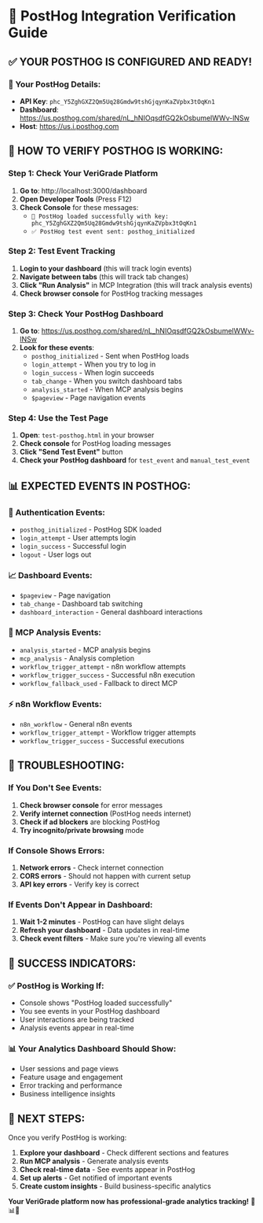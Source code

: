 # 🎯 PostHog Integration Verification Guide

## ✅ **YOUR POSTHOG IS CONFIGURED AND READY!**

### **🔑 Your PostHog Details:**
- **API Key**: `phc_Y5ZghGXZ2Qm5Uq28Gmdw9tshGjqynKaZVpbx3tOqKn1`
- **Dashboard**: https://us.posthog.com/shared/nL_hNIOqsdfGQ2kOsbumelWWv-lNSw
- **Host**: https://us.i.posthog.com

## 🚀 **HOW TO VERIFY POSTHOG IS WORKING:**

### **Step 1: Check Your VeriGrade Platform**
1. **Go to**: http://localhost:3000/dashboard
2. **Open Developer Tools** (Press F12)
3. **Check Console** for these messages:
   - `🎉 PostHog loaded successfully with key: phc_Y5ZghGXZ2Qm5Uq28Gmdw9tshGjqynKaZVpbx3tOqKn1`
   - `✅ PostHog test event sent: posthog_initialized`

### **Step 2: Test Event Tracking**
1. **Login to your dashboard** (this will track login events)
2. **Navigate between tabs** (this will track tab changes)
3. **Click "Run Analysis"** in MCP Integration (this will track analysis events)
4. **Check browser console** for PostHog tracking messages

### **Step 3: Check Your PostHog Dashboard**
1. **Go to**: https://us.posthog.com/shared/nL_hNIOqsdfGQ2kOsbumelWWv-lNSw
2. **Look for these events**:
   - `posthog_initialized` - Sent when PostHog loads
   - `login_attempt` - When you try to log in
   - `login_success` - When login succeeds
   - `tab_change` - When you switch dashboard tabs
   - `analysis_started` - When MCP analysis begins
   - `$pageview` - Page navigation events

### **Step 4: Use the Test Page**
1. **Open**: `test-posthog.html` in your browser
2. **Check console** for PostHog loading messages
3. **Click "Send Test Event"** button
4. **Check your PostHog dashboard** for `test_event` and `manual_test_event`

## 📊 **EXPECTED EVENTS IN POSTHOG:**

### **🔐 Authentication Events:**
- `posthog_initialized` - PostHog SDK loaded
- `login_attempt` - User attempts login
- `login_success` - Successful login
- `logout` - User logs out

### **📈 Dashboard Events:**
- `$pageview` - Page navigation
- `tab_change` - Dashboard tab switching
- `dashboard_interaction` - General dashboard interactions

### **🤖 MCP Analysis Events:**
- `analysis_started` - MCP analysis begins
- `mcp_analysis` - Analysis completion
- `workflow_trigger_attempt` - n8n workflow attempts
- `workflow_trigger_success` - Successful n8n execution
- `workflow_fallback_used` - Fallback to direct MCP

### **⚡ n8n Workflow Events:**
- `n8n_workflow` - General n8n events
- `workflow_trigger_attempt` - Workflow trigger attempts
- `workflow_trigger_success` - Successful executions

## 🎯 **TROUBLESHOOTING:**

### **If You Don't See Events:**
1. **Check browser console** for error messages
2. **Verify internet connection** (PostHog needs internet)
3. **Check if ad blockers** are blocking PostHog
4. **Try incognito/private browsing** mode

### **If Console Shows Errors:**
1. **Network errors** - Check internet connection
2. **CORS errors** - Should not happen with current setup
3. **API key errors** - Verify key is correct

### **If Events Don't Appear in Dashboard:**
1. **Wait 1-2 minutes** - PostHog can have slight delays
2. **Refresh your dashboard** - Data updates in real-time
3. **Check event filters** - Make sure you're viewing all events

## 🎉 **SUCCESS INDICATORS:**

### **✅ PostHog is Working If:**
- Console shows "PostHog loaded successfully"
- You see events in your PostHog dashboard
- User interactions are being tracked
- Analysis events appear in real-time

### **📊 Your Analytics Dashboard Should Show:**
- User sessions and page views
- Feature usage and engagement
- Error tracking and performance
- Business intelligence insights

## 🚀 **NEXT STEPS:**

Once you verify PostHog is working:

1. **Explore your dashboard** - Check different sections and features
2. **Run MCP analysis** - Generate analysis events
3. **Check real-time data** - See events appear in PostHog
4. **Set up alerts** - Get notified of important events
5. **Create custom insights** - Build business-specific analytics

**Your VeriGrade platform now has professional-grade analytics tracking!** 🎉📊✨






